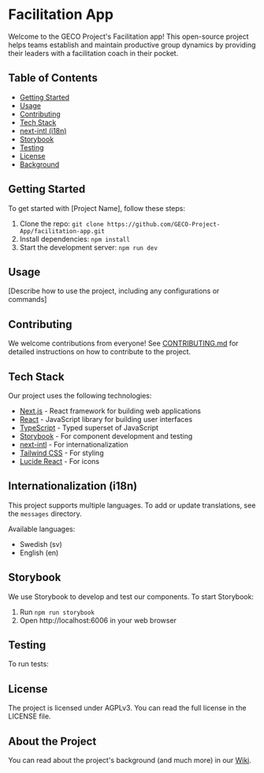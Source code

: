# Facilitation App

Welcome to the GECO Project's Facilitation app! This open-source project helps teams establish and maintain productive group dynamics by providing their leaders with a facilitation coach in their pocket.

## Table of Contents

- [Getting Started](#getting-started)
- [Usage](#usage)
- [Contributing](#contributing)
- [Tech Stack](#tech-stack)
- [next-intl (i18n)](#next-intl)
- [Storybook](#storybook)
- [Testing](#testing)
- [License](#license)
- [Background](#background)

## Getting Started

To get started with [Project Name], follow these steps:

1. Clone the repo: `git clone https://github.com/GECO-Project-App/facilitation-app.git`
2. Install dependencies: `npm install`
3. Start the development server: `npm run dev`

## Usage

[Describe how to use the project, including any configurations or commands]

## Contributing

We welcome contributions from everyone! See [CONTRIBUTING.md](CONTRIBUTING.md) for detailed instructions on how to contribute to the project.

## Tech Stack

Our project uses the following technologies:

- [Next.js](https://nextjs.org/docs) - React framework for building web applications
- [React](https://reactjs.org/docs/getting-started.html) - JavaScript library for building user interfaces
- [TypeScript](https://www.typescriptlang.org/docs/) - Typed superset of JavaScript
- [Storybook](https://storybook.js.org/docs/react/get-started/introduction) - For component development and testing
- [next-intl](https://next-intl-docs.vercel.app/) - For internationalization
- [Tailwind CSS](https://tailwindcss.com/docs) - For styling
- [Lucide React](https://lucide.dev/guide/packages/lucide-react) - For icons

## Internationalization (i18n)

This project supports multiple languages. To add or update translations, see the `messages` directory.

Available languages:

- Swedish (sv)
- English (en)

## Storybook

We use Storybook to develop and test our components. To start Storybook:

1. Run `npm run storybook`
2. Open http://localhost:6006 in your web browser

## Testing

To run tests:

## License

The project is licensed under AGPLv3. You can read the full license in the LICENSE file.

## About the Project

You can read about the project's background (and much more) in our [Wiki](https://github.com/GECO-Project-App/facilitation-app/wiki).
